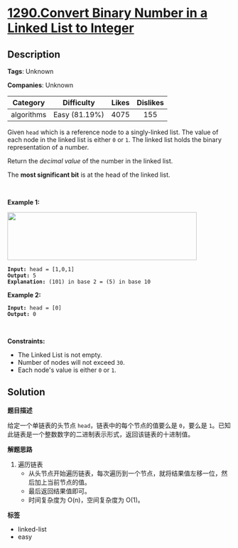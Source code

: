 # [1290.Convert Binary Number in a Linked List to Integer](https://leetcode.com/problems/convert-binary-number-in-a-linked-list-to-integer/description/)

## Description

**Tags**: Unknown

**Companies**: Unknown

|  Category  |  Difficulty   | Likes | Dislikes |
| :--------: | :-----------: | :---: | :------: |
| algorithms | Easy (81.19%) | 4075  |   155    |

<p>Given <code>head</code> which is a reference node to a singly-linked list. The value of each node in the linked list is either <code>0</code> or <code>1</code>. The linked list holds the binary representation of a number.</p>
<p>Return the <em>decimal value</em> of the number in the linked list.</p>
<p>The <strong>most significant bit</strong> is at the head of the linked list.</p>
<p>&nbsp;</p>
<p><strong class="example">Example 1:</strong></p>
<img alt="" src="https://assets.leetcode.com/uploads/2019/12/05/graph-1.png" style="width: 426px; height: 108px;" />
<pre><code><strong>Input:</strong> head = [1,0,1]
<strong>Output:</strong> 5
<strong>Explanation:</strong> (101) in base 2 = (5) in base 10</code></pre>
<p><strong class="example">Example 2:</strong></p>
<pre><code><strong>Input:</strong> head = [0]
<strong>Output:</strong> 0</code></pre>
<p>&nbsp;</p>
<p><strong>Constraints:</strong></p>
<ul>
  <li>The Linked List is not empty.</li>
  <li>Number of nodes will not exceed <code>30</code>.</li>
  <li>Each node&#39;s value is either <code>0</code> or <code>1</code>.</li>
</ul>

## Solution

**题目描述**

给定一个单链表的头节点 `head`，链表中的每个节点的值要么是 `0`，要么是 `1`。已知此链表是一个整数数字的二进制表示形式，返回该链表的十进制值。

**解题思路**

1. 遍历链表
   - 从头节点开始遍历链表，每次遍历到一个节点，就将结果值左移一位，然后加上当前节点的值。
   - 最后返回结果值即可。
   - 时间复杂度为 O(n)，空间复杂度为 O(1)。

**标签**

- linked-list
- easy
